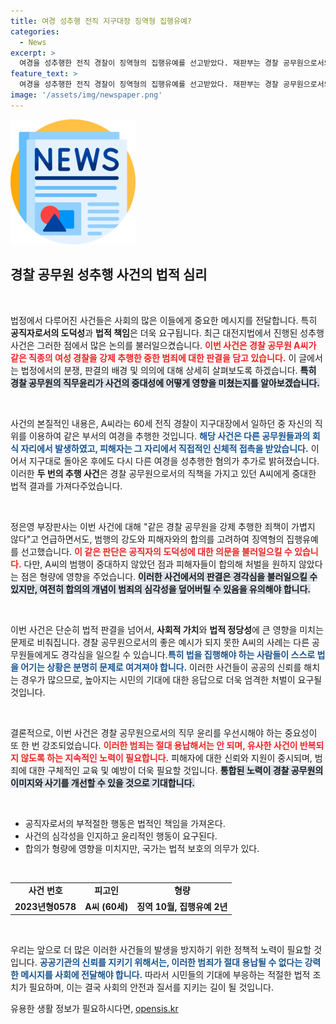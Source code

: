 ```yaml
---
title: 여경 성추행 전직 지구대장 징역형 집행유예?
categories:
  - News
excerpt: >
  여경을 성추행한 전직 경찰이 징역형의 집행유예를 선고받았다. 재판부는 경찰 공무원으로서의 도리와 범죄의 중대를 강조하며, 피해자와의 합의를 고려해 형을 결정했다고 밝혔다. 클릭하고 사건의 전말을 확인해보세요!
feature_text: >
  여경을 성추행한 전직 경찰이 징역형의 집행유예를 선고받았다. 재판부는 경찰 공무원으로서의 도리와 범죄의 중대를 강조하며, 피해자와의 합의를 고려해 형을 결정했다고 밝혔다. 클릭하고 사건의 전말을 확인해보세요!
image: '/assets/img/newspaper.png'
---
```


<p><img src="/assets/img/newspaper.png" alt="kimp 속보" /></p>

<h2 data-ke-size="size26">경찰 공무원 성추행 사건의 법적 심리</h2>

<p data-ke-size="size16">&nbsp;</p>

<p>법정에서 다루어진 사건들은 사회의 많은 이들에게 중요한 메시지를 전달합니다. 특히 <strong>공직자로서의 도덕성</strong>과 <strong>법적 책임</strong>은 더욱 요구됩니다. 최근 대전지법에서 진행된 성추행 사건은 그러한 점에서 많은 논의를 불러일으켰습니다. <b><span style="color: #ee2323;">이번 사건은 경찰 공무원 A씨가 같은 직종의 여성 경찰을 강제 추행한 중한 범죄에 대한 판결을 담고 있습니다.</span></b> 이 글에서는 법정에서의 분쟁, 판결의 배경 및 의의에 대해 상세히 살펴보도록 하겠습니다. <b><span style="background-color: #21538527;">특히 경찰 공무원의 직무윤리가 사건의 중대성에 어떻게 영향을 미쳤는지를 알아보겠습니다.</span></b></p>

<p data-ke-size="size16">&nbsp;</p>

<p>사건의 본질적인 내용은, A씨라는 60세 전직 경찰이 지구대장에서 일하던 중 자신의 직위를 이용하여 같은 부서의 여경을 추행한 것입니다. <b><span style="color: #1a5490;">해당 사건은 다른 공무원들과의 회식 자리에서 발생하였고, 피해자는 그 자리에서 직접적인 신체적 접촉을 받았습니다.</span></b> 이어서 지구대로 돌아온 후에도 다시 다른 여경을 성추행한 혐의가 추가로 밝혀졌습니다. 이러한 <strong>두 번의 추행 사건</strong>은 경찰 공무원으로서의 직책을 가지고 있던 A씨에게 중대한 법적 결과를 가져다주었습니다.</p>

<p data-ke-size="size16">&nbsp;</p>

<p>정은영 부장판사는 이번 사건에 대해 "같은 경찰 공무원을 강제 추행한 죄책이 가볍지 않다"고 언급하면서도, 범행의 강도와 피해자와의 합의를 고려하여 징역형의 집행유예를 선고했습니다. <b><span style="color: #ee2323;">이 같은 판단은 공직자의 도덕성에 대한 의문을 불러일으킬 수 있습니다.</span></b> 다만, A씨의 범행이 중대하지 않았던 점과 피해자들이 합의해 처벌을 원하지 않았다는 점은 형량에 영향을 주었습니다. <b><span style="background-color: #21538527;">이러한 사건에서의 판결은 경각심을 불러일으킬 수 있지만, 여전히 합의의 개념이 범죄의 심각성을 덮어버릴 수 있음을 유의해야 합니다.</span></b></p>

<p data-ke-size="size16">&nbsp;</p>

<p>이번 사건은 단순히 법적 판결을 넘어서, <strong>사회적 가치</strong>와 <strong>법적 정당성</strong>에 큰 영향을 미치는 문제로 비춰집니다. 경찰 공무원으로서의 좋은 예시가 되지 못한 A씨의 사례는 다른 공무원들에게도 경각심을 일으킬 수 있습니다.<b><span style="color: #1a5490;">특히 법을 집행해야 하는 사람들이 스스로 법을 어기는 상황은 분명히 문제로 여겨져야 합니다.</span></b> 이러한 사건들이 공공의 신뢰를 해치는 경우가 많으므로, 높아지는 시민의 기대에 대한 응답으로 더욱 엄격한 처벌이 요구될 것입니다.</p>

<p data-ke-size="size16">&nbsp;</p>

<p>결론적으로, 이번 사건은 경찰 공무원으로서의 직무 윤리를 우선시해야 하는 중요성이 또 한 번 강조되었습니다. <b><span style="color: #ee2323;">이러한 범죄는 절대 용납해서는 안 되며, 유사한 사건이 반복되지 않도록 하는 지속적인 노력이 필요합니다.</span></b> 피해자에 대한 신뢰와 지원이 중시되며, 범죄에 대한 구체적인 교육 및 예방이 더욱 필요할 것입니다. <b><span style="background-color: #21538527;">통합된 노력이 경찰 공무원의 이미지와 사기를 개선할 수 있을 것으로 기대합니다.</span></b> </p>

<p data-ke-size="size16">&nbsp;</p>

<ul>
  <li>공직자로서의 부적절한 행동은 법적인 책임을 가져온다.</li>
  <li>사건의 심각성을 인지하고 윤리적인 행동이 요구된다.</li>
  <li>합의가 형량에 영향을 미치지만, 국가는 법적 보호의 의무가 있다.</li>
</ul>

<p data-ke-size="size16">&nbsp;</p>

<table>
  <tr>
    <td style="text-align: center; height: 17px;"><b>사건 번호</b></td>
    <td style="text-align: center; height: 17px;"><b>피고인</b></td>
    <td style="text-align: center; height: 17px;"><b>형량</b></td>
  </tr>
  <tr>
    <td style="text-align: center; height: 17px;"><b>2023년형0578</b></td>
    <td style="text-align: center; height: 17px;"><b>A씨 (60세)</b></td>
    <td style="text-align: center; height: 17px;"><b>징역 10월, 집행유예 2년</b></td>
  </tr>
</table>

<p data-ke-size="size16">&nbsp;</p>

<p>우리는 앞으로 더 많은 이러한 사건들의 발생을 방지하기 위한 정책적 노력이 필요할 것입니다. <b><span style="color: #1a5490;">공공기관의 신뢰를 지키기 위해서는, 이러한 범죄가 절대 용납될 수 없다는 강력한 메시지를 사회에 전달해야 합니다.</span></b> 따라서 시민들의 기대에 부응하는 적절한 법적 조치가 필요하며, 이는 결국 사회의 안전과 질서를 지키는 길이 될 것입니다.</p>
유용한 생활 정보가 필요하시다면, <a href="https://opensis.kr" rel="dofollow">opensis.kr</a>


